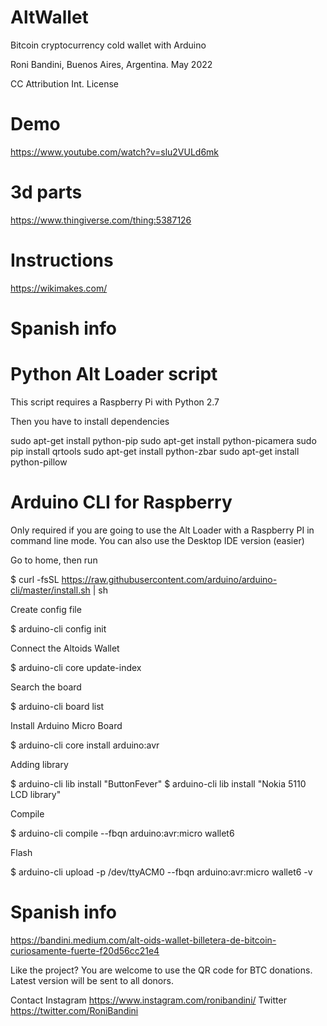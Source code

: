 # AltWallet

Bitcoin cryptocurrency cold wallet with Arduino

Roni Bandini, Buenos Aires, Argentina. May 2022

CC Attribution Int. License 

# Demo 

https://www.youtube.com/watch?v=slu2VULd6mk

# 3d parts 

https://www.thingiverse.com/thing:5387126

# Instructions 

https://wikimakes.com/

# Spanish info 

# Python Alt Loader script

This script requires a Raspberry Pi with Python 2.7

Then you have to install dependencies

sudo apt-get install python-pip
sudo apt-get install python-picamera
sudo pip install qrtools
sudo apt-get install python-zbar
sudo apt-get install python-pillow

# Arduino CLI for Raspberry

Only required if you are going to use the Alt Loader with a Raspberry PI in command line mode. You can also use the Desktop IDE version (easier)

Go to home, then run

$ curl -fsSL https://raw.githubusercontent.com/arduino/arduino-cli/master/install.sh | sh

Create config file

$ arduino-cli config init

Connect the Altoids Wallet 

$ arduino-cli core update-index

Search the board

$ arduino-cli board list

Install Arduino Micro Board

$ arduino-cli core install arduino:avr

Adding library 

$ arduino-cli lib install "ButtonFever"
$ arduino-cli lib install "Nokia 5110 LCD library"

Compile 

$ arduino-cli compile --fbqn arduino:avr:micro wallet6 

Flash 

$ arduino-cli upload -p /dev/ttyACM0 --fbqn arduino:avr:micro wallet6 -v

# Spanish info

https://bandini.medium.com/alt-oids-wallet-billetera-de-bitcoin-curiosamente-fuerte-f20d56cc21e4

Like the project? You are welcome to use the QR code for BTC donations. Latest version will be sent to all donors. 

Contact 
Instagram https://www.instagram.com/ronibandini/
Twitter https://twitter.com/RoniBandini


